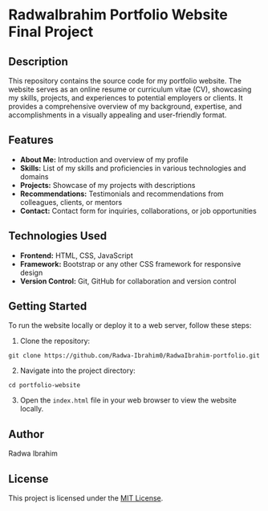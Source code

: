 # RadwaIbrahim Portfolio Website Final Project

## Description

This repository contains the source code for my portfolio website. The website serves as an online resume or curriculum vitae (CV), showcasing my skills, projects, and experiences to potential employers or clients. It provides a comprehensive overview of my background, expertise, and accomplishments in a visually appealing and user-friendly format.

## Features

- **About Me:** Introduction and overview of my profile
- **Skills:** List of my skills and proficiencies in various technologies and domains
- **Projects:** Showcase of my projects with descriptions
- **Recommendations:** Testimonials and recommendations from colleagues, clients, or mentors
- **Contact:** Contact form for inquiries, collaborations, or job opportunities

## Technologies Used

- **Frontend:** HTML, CSS, JavaScript
- **Framework:** Bootstrap or any other CSS framework for responsive design
- **Version Control:** Git, GitHub for collaboration and version control

## Getting Started

To run the website locally or deploy it to a web server, follow these steps:

1. Clone the repository:
```
git clone https://github.com/Radwa-Ibrahim0/RadwaIbrahim-portfolio.git
```
2. Navigate into the project directory:
```
cd portfolio-website
```
3. Open the `index.html` file in your web browser to view the website locally.

## Author

Radwa Ibrahim

## License

This project is licensed under the [MIT License](LICENSE).


